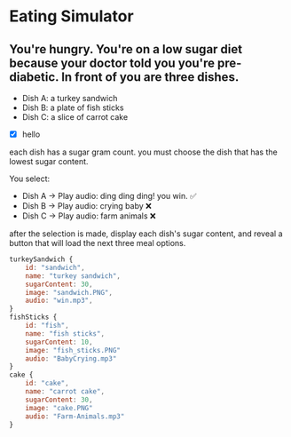 # Eating Simulator

## You're hungry. You're on a low sugar diet because your doctor told you you're pre-diabetic. In front of you are three dishes.
* Dish A: a turkey sandwich
* Dish B: a plate of fish sticks
* Dish C: a slice of carrot cake
- [x] hello

each dish has a sugar gram count. you must choose the dish that has the lowest sugar content.

You select:
* Dish A -> Play audio: ding ding ding! you win. ✅
* Dish B -> Play audio: crying baby ❌
* Dish C -> Play audio: farm animals ❌

after the selection is made, display each dish's sugar content, and reveal a button that will load the next three meal options.

```javascript
turkeySandwich {
    id: "sandwich",
    name: "turkey sandwich",
    sugarContent: 30,
    image: "sandwich.PNG",
    audio: "win.mp3",
}
fishSticks {
    id: "fish",
    name: "fish sticks",
    sugarContent: 10,
    image: "fish_sticks.PNG"
    audio: "BabyCrying.mp3"
}
cake {
    id: "cake",
    name: "carrot cake",
    sugarContent: 30,
    image: "cake.PNG"
    audio: "Farm-Animals.mp3"
}
```